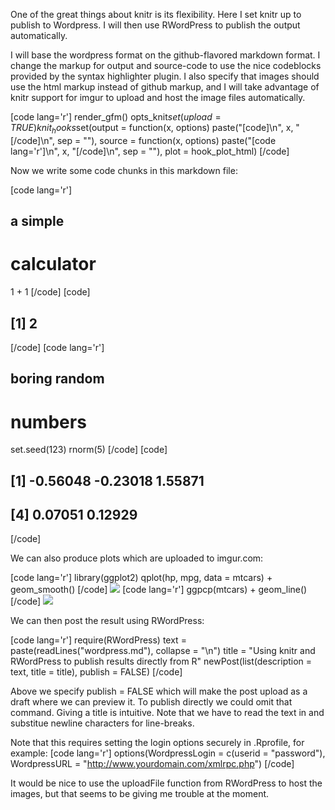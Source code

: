 

One of the great things about knitr is its flexibility.  Here I set knitr up to publish to Wordpress.
I will then use RWordPress to publish the output automatically.   

I will base the wordpress format on the github-flavored markdown format.  I change the markup for output and source-code to use the nice codeblocks provided by the syntax highlighter plugin.  I also specify that images should use the html markup instead of github markup, and I will take advantage of knitr support for imgur to upload and host the image files automatically.   




[code lang='r']
render_gfm()
opts_knit$set(upload = TRUE)
knit_hooks$set(output = function(x, 
    options) paste("[code]\n", 
    x, "[/code]\n", sep = ""), 
    source = function(x, 
        options) paste("[code lang='r']\n", 
        x, "[/code]\n", 
        sep = ""), plot = hook_plot_html)
[/code]



Now we write some code chunks in this markdown file:

[code lang='r']
## a simple
#   calculator
1 + 1
[/code]
[code]
## [1] 2
[/code]
[code lang='r']
## boring random
#   numbers
set.seed(123)
rnorm(5)
[/code]
[code]
## [1] -0.56048 -0.23018  1.55871
## [4]  0.07051  0.12929
[/code]



We can also produce plots which are uploaded to imgur.com:

[code lang='r']
library(ggplot2)
qplot(hp, mpg, 
    data = mtcars) + geom_smooth()
[/code]
<img src="http://i.imgur.com/YfwwX.png" class="plot" />
[code lang='r']
ggpcp(mtcars) + 
    geom_line()
[/code]
<img src="http://i.imgur.com/udkrA.png" class="plot" />




We can then post the result using RWordPress:

[code lang='r']
require(RWordPress)
text = paste(readLines("wordpress.md"), 
    collapse = "\n")
title = "Using knitr and RWordPress to publish results directly from R"
newPost(list(description = text, 
    title = title), publish = FALSE)
[/code]



Above we specify publish = FALSE which will make the post upload as a draft where we can preview it.  To publish directly we could omit that command.  Giving a title is intuitive. Note that we have to read the text in and substitue newline characters for line-breaks.   

Note that this requires setting the login options securely in .Rprofile, for example:
[code lang='r']
options(WordpressLogin = c(userid = "password"), 
    WordpressURL = "http://www.yourdomain.com/xmlrpc.php")
[/code]




It would be nice to use the uploadFile function from RWordPress to host the images, but that seems to be giving me trouble at the moment.  


